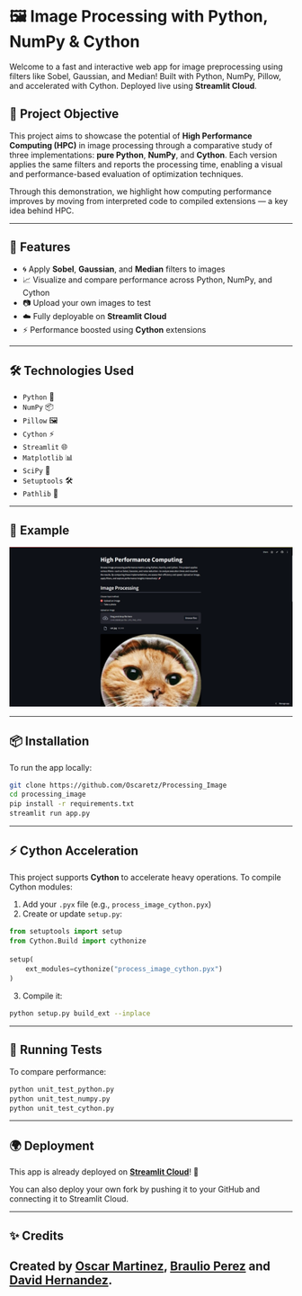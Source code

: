 # 🖼️ Image Processing with Python, NumPy & Cython

Welcome to a fast and interactive web app for image preprocessing using filters like Sobel, Gaussian, and Median! Built with Python, NumPy, Pillow, and accelerated with Cython. Deployed live using **Streamlit Cloud**.

## 🎯 Project Objective

This project aims to showcase the potential of **High Performance Computing (HPC)** in image processing through a comparative study of three implementations: **pure Python**, **NumPy**, and **Cython**. Each version applies the same filters and reports the processing time, enabling a visual and performance-based evaluation of optimization techniques.

Through this demonstration, we highlight how computing performance improves by moving from interpreted code to compiled extensions — a key idea behind HPC.

---

## 🚀 Features

- 🌀 Apply **Sobel**, **Gaussian**, and **Median** filters to images
- 📈 Visualize and compare performance across Python, NumPy, and Cython
- 📷 Upload your own images to test
- ☁️ Fully deployable on **Streamlit Cloud**
- ⚡ Performance boosted using **Cython** extensions

---

## 🛠️ Technologies Used

- `Python` 🐍
- `NumPy` 📦
- `Pillow` 🖼️
- `Cython` ⚡
- `Streamlit` 🌐
- `Matplotlib` 📊
- `SciPy` 🔬
- `Setuptools` 🛠️
- `Pathlib` 🧱

---

## 📸 Example

![App Screenshot](https://github.com/Oscaretz/Processing_Image/blob/main/screen_shoots/testing.gif)


---

## 📦 Installation

To run the app locally:

```bash
git clone https://github.com/Oscaretz/Processing_Image
cd processing_image
pip install -r requirements.txt
streamlit run app.py
```

---

## ⚡ Cython Acceleration

This project supports **Cython** to accelerate heavy operations. To compile Cython modules:

1. Add your `.pyx` file (e.g., `process_image_cython.pyx`)
2. Create or update `setup.py`:

```python
from setuptools import setup
from Cython.Build import cythonize

setup(
    ext_modules=cythonize("process_image_cython.pyx")
)
```

3. Compile it:

```bash
python setup.py build_ext --inplace
```

---

## 🧪 Running Tests

To compare performance:

```bash
python unit_test_python.py
python unit_test_numpy.py
python unit_test_cython.py
```

---

## 🌍 Deployment

This app is already deployed on [**Streamlit Cloud**](https://imageprocessing-python-numpy-cython.streamlit.app/)! 🔗 

You can also deploy your own fork by pushing it to your GitHub and connecting it to Streamlit Cloud.

---

## ✨ Credits

Created by [Oscar Martinez](https://github.com/Oscaretz), [Braulio Perez](https://github.com/BraulioPerez) and [David Hernandez](https://github.com/MDavidHernandezP).
---


